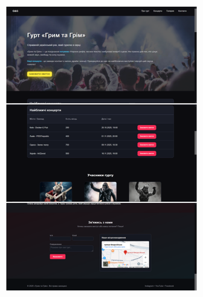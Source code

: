 ![UI](/src/screenshots/screenshot_one.png)
![UI](/src/screenshots/screenshot_two.png)
![UI](/src/screenshots/screenshot_three.png)
